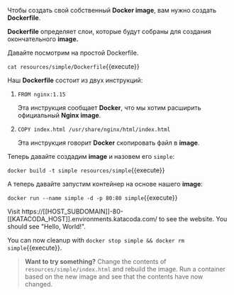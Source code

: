 Чтобы создать свой собственный **Docker image**, вам нужно создать **Dockerfile**.

**Dockerfile** определяет слои, которые будут собраны для создания окончательного **image.**

Давайте посмотрим на простой Dockerfile.

`cat resources/simple/Dockerfile`{{execute}}

Наш **Dockerfile** состоит из двух инструкций:

1. `FROM nginx:1.15`

    Эта инструкция сообщает **Docker**, что мы хотим расширить официальный **Nginx image**.
2. `COPY index.html /usr/share/nginx/html/index.html`

    Эта инструкция говорит **Docker** скопировать файл в **image**.

Теперь давайте создадим **image** и назовем его `simple`:

`docker build -t simple resources/simple`{{execute}}

А теперь давайте запустим контейнер на основе нашего **image**:

`docker run --name simple -d -p 80:80 simple`{{execute}}

Visit https://[[HOST_SUBDOMAIN]]-80-[[KATACODA_HOST]].environments.katacoda.com/ to see the website. You should see "Hello, World!".

You can now cleanup with `docker stop simple && docker rm simple`{{execute}}.

> **Want to try something?** Change the contents of `resources/simple/index.html` and rebuild the image. Run a container based on the new image and see that the contents have now changed.
